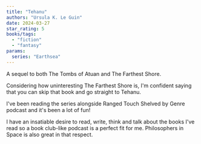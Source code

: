 ```yaml
---
title: "Tehanu"
authors: "Ursula K. Le Guin"
date: 2024-03-27
star_rating: 5
books/tags:
  - "fiction"
  - "fantasy"
params:
  series: "Earthsea"
---
```


A sequel to both The Tombs of Atuan and The Farthest Shore.

Considering how uninteresting The Farthest Shore is, I'm confident saying that
you can skip that book and go straight to Tehanu.

<!--more-->

I've been reading the series alongside Ranged Touch Shelved by Genre podcast and
it's been a lot of fun!

I have an insatiable desire to read, write, think and talk about the books I've
read so a book club-like podcast is a perfect fit for me. Philosophers in Space
is also great in that respect.
